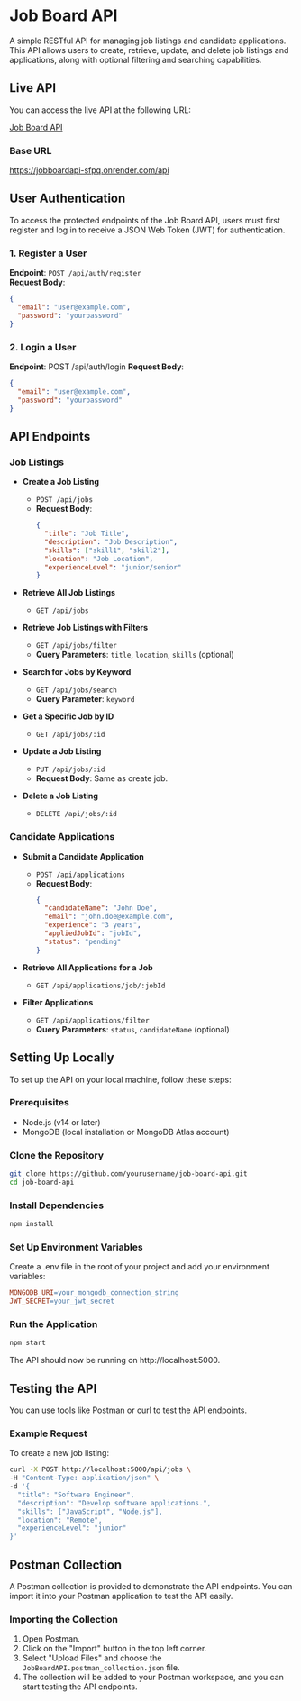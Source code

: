 # Job Board API

A simple RESTful API for managing job listings and candidate applications. This API allows users to create, retrieve, update, and delete job listings and applications, along with optional filtering and searching capabilities.

## Live API

You can access the live API at the following URL:

[Job Board API](https://jobboardapi-sfpq.onrender.com)

### Base URL
https://jobboardapi-sfpq.onrender.com/api


## User Authentication

To access the protected endpoints of the Job Board API, users must first register and log in to receive a JSON Web Token (JWT) for authentication.

### 1. Register a User

**Endpoint**: `POST /api/auth/register`  
**Request Body**:
```json
{
  "email": "user@example.com",
  "password": "yourpassword"
}
```
### 2. Login a User

**Endpoint**: POST /api/auth/login
**Request Body**:
```json
{
  "email": "user@example.com",
  "password": "yourpassword"
}
```

## API Endpoints

### Job Listings

- **Create a Job Listing**
  - `POST /api/jobs`
  - **Request Body**: 
    ```json
    {
      "title": "Job Title",
      "description": "Job Description",
      "skills": ["skill1", "skill2"],
      "location": "Job Location",
      "experienceLevel": "junior/senior"
    }
    ```

- **Retrieve All Job Listings**
  - `GET /api/jobs`

- **Retrieve Job Listings with Filters**
  - `GET /api/jobs/filter`
  - **Query Parameters**: `title`, `location`, `skills` (optional)

- **Search for Jobs by Keyword**
  - `GET /api/jobs/search`
  - **Query Parameter**: `keyword`

- **Get a Specific Job by ID**
  - `GET /api/jobs/:id`

- **Update a Job Listing**
  - `PUT /api/jobs/:id`
  - **Request Body**: Same as create job.

- **Delete a Job Listing**
  - `DELETE /api/jobs/:id`

### Candidate Applications

- **Submit a Candidate Application**
  - `POST /api/applications`
  - **Request Body**: 
    ```json
    {
      "candidateName": "John Doe",
      "email": "john.doe@example.com",
      "experience": "3 years",
      "appliedJobId": "jobId",
      "status": "pending"
    }
    ```

- **Retrieve All Applications for a Job**
  - `GET /api/applications/job/:jobId`

- **Filter Applications**
  - `GET /api/applications/filter`
  - **Query Parameters**: `status`, `candidateName` (optional)

## Setting Up Locally

To set up the API on your local machine, follow these steps:

### Prerequisites

- Node.js (v14 or later)
- MongoDB (local installation or MongoDB Atlas account)

### Clone the Repository

```bash
git clone https://github.com/yourusername/job-board-api.git
cd job-board-api
```

### Install Dependencies

```bash
npm install
```

### Set Up Environment Variables

Create a .env file in the root of your project and add your environment variables:
```makefile
MONGODB_URI=your_mongodb_connection_string
JWT_SECRET=your_jwt_secret
```

### Run the Application
```bash
npm start
```

The API should now be running on http://localhost:5000. 

## Testing the API

You can use tools like Postman or curl to test the API endpoints.   
### Example Request
To create a new job listing:

```bash
curl -X POST http://localhost:5000/api/jobs \
-H "Content-Type: application/json" \
-d '{
  "title": "Software Engineer",
  "description": "Develop software applications.",
  "skills": ["JavaScript", "Node.js"],
  "location": "Remote",
  "experienceLevel": "junior"
}'
```

## Postman Collection

A Postman collection is provided to demonstrate the API endpoints. You can import it into your Postman application to test the API easily.

### Importing the Collection
1. Open Postman.
2. Click on the "Import" button in the top left corner.
3. Select "Upload Files" and choose the `JobBoardAPI.postman_collection.json` file.
4. The collection will be added to your Postman workspace, and you can start testing the API endpoints.
